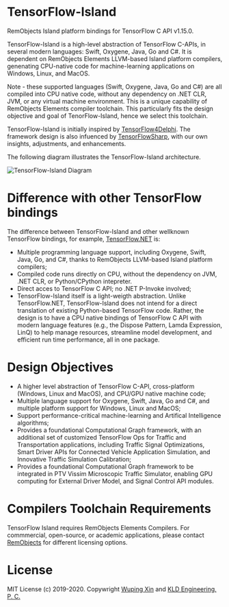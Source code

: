 # TensorFlow-Island
RemObjects Island platform bindings for TensorFlow C API v1.15.0.

TensorFlow-Island is a high-level abstraction of TensorFlow C-APIs, in several modern languages: Swift, Oxygene, Java, Go and C#.  It is dependent on RemObjects Elements LLVM-based Island platform compilers, genenating CPU-native code for machine-learning applications on Windows, Linux, and MacOS.

Note - these supported languages (Swift, Oxygene, Java, Go and C#) are all compiled into CPU native code, without any dependency on .NET CLR, JVM, or any virtual machine environment. This is a unique capability of RemObjects Elements compiler toolchain. This particularly fits the design objective and goal of TenorFlow-Island, hence we select this toolchain.

TensorFlow-Island is initially inspired by [TensorFlow4Delphi](https://github.com/hartmutdavid/TensorFlow4Delphi). The framework design is also infuenced by [TensorFlowSharp](https://github.com/migueldeicaza/TensorFlowSharp),  with our own insights, adjustments, and enhancements.

The following diagram illustrates the TensorFlow-Island architecture.

![TensorFlow-Island Diagram](../master/Images/TensorFlow-Island-Diagram.png) 

# Difference with other TensorFlow bindings
The difference between TensorFlow-Island and other wellknown TensorFlow bindings, for example, [TensorFlow.NET](https://github.com/SciSharp/TensorFlow.NET) is:
- Multiple programming language support, including Oxygene, Swift, Java, Go, and C#, thanks to RemObjects LLVM-based Island platform compilers;
- Compiled code runs directly on CPU, without the dependency on JVM, .NET CLR, or Python/CPython intepreter. 
- Direct acces to TensorFlow C API; no .NET P-Invoke involved;
- TensorFlow-Island itself is a light-weigth abstraction. Unlike TensorFlow.NET, TensorFlow-Island does not intend for a direct translation of existing Python-based TensorFlow code. Rather, the design is to have a CPU native bindings of TensorFlow C API with modern language features (e.g., the Dispose Pattern, Lamda Expression, LinQ) to help manage resources, streamline model development, and efficient run time performance, all in one package.

# Design Objectives
 - A higher level abstraction of TensorFlow C-API,  cross-platform (Windows, Linux and MacOS), and CPU/GPU native machine code;
 - Multiple language support for Oxygene, Swift, Java, Go and C#, and multiple platform support for Windows, Linux and MacOS;
 - Support performance-critical machine-learning and Artifical Intelligence algorithms;
 - Provides a foundational Computational Graph framework, with an additional set of customized TensorFlow Ops for Traffic and Transportation applications, including Traffic Signal Optimizations, Smart Driver APIs for Connected Vehicle Application Simulation, and Innovative Traffic Simulation Calibration;
 - Provides a foundational Computational Graph framework to be integrated in PTV Vissim Microscopic Traffic Simulator, enabling GPU computing for External Driver Model, and Signal Control API modules.

# Compilers Toolchain Requirements
TensorFlow Island requires RemObjects Elements Compilers. For commmercial, open-source, or academic applications, please contact [RemObjects](https://www.elementscompiler.com/elements/) for different licensing options.

# License
MIT License (c) 2019-2020. Copywright [Wuping Xin](wupingxin.net) and [KLD Engineering, P. C.](www.kldcompanies.com) 
